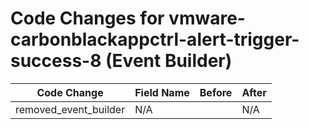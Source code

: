 # Code Changes for vmware-carbonblackappctrl-alert-trigger-success-8 (Event Builder)

| Code Change | Field Name | Before | After |
|-------------|------------|--------|-------|
| removed_event_builder | N/A |  | N/A |